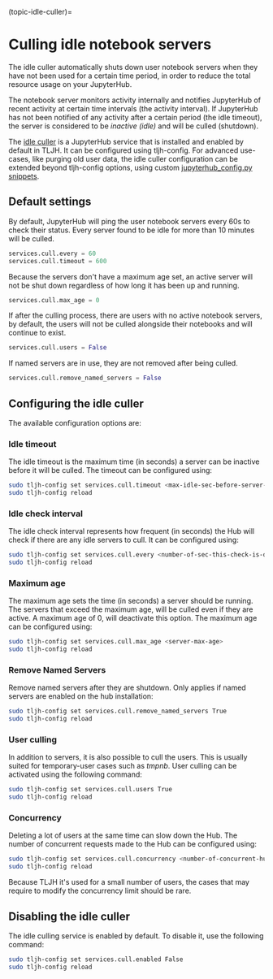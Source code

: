 (topic-idle-culler)=

# Culling idle notebook servers

The idle culler automatically shuts down user notebook servers when they have
not been used for a certain time period, in order to reduce the total resource
usage on your JupyterHub.

The notebook server monitors activity internally
and notifies JupyterHub of recent activity at certain time intervals (the activity interval).
If JupyterHub has not been notified of any activity after a certain period (the idle timeout),
the server is considered to be _inactive (idle)_ and will be culled (shutdown).

The [idle culler](https://github.com/jupyterhub/jupyterhub-idle-culler) is a JupyterHub service that is installed and enabled by default in TLJH.
It can be configured using tljh-config. For advanced use-cases, like purging old user data,
the idle culler configuration can be extended beyond tljh-config options, using custom
[jupyterhub_config.py snippets](https://tljh.jupyter.org/en/latest/topic/escape-hatch.html?highlight=escape-hatch#extending-jupyterhub-config-py).

## Default settings

By default, JupyterHub will ping the user notebook servers every 60s to check their
status. Every server found to be idle for more than 10 minutes will be culled.

```python
services.cull.every = 60
services.cull.timeout = 600
```

Because the servers don't have a maximum age set, an active server will not be shut down
regardless of how long it has been up and running.

```python
services.cull.max_age = 0
```

If after the culling process, there are users with no active notebook servers, by default,
the users will not be culled alongside their notebooks and will continue to exist.

```python
services.cull.users = False
```

If named servers are in use, they are not removed after being culled.

```python
services.cull.remove_named_servers = False
```

## Configuring the idle culler

The available configuration options are:

### Idle timeout

The idle timeout is the maximum time (in seconds) a server can be inactive before it
will be culled. The timeout can be configured using:

```bash
sudo tljh-config set services.cull.timeout <max-idle-sec-before-server-is-culled>
sudo tljh-config reload
```

### Idle check interval

The idle check interval represents how frequent (in seconds) the Hub will
check if there are any idle servers to cull. It can be configured using:

```bash
sudo tljh-config set services.cull.every <number-of-sec-this-check-is-done>
sudo tljh-config reload
```

### Maximum age

The maximum age sets the time (in seconds) a server should be running.
The servers that exceed the maximum age, will be culled even if they are active.
A maximum age of 0, will deactivate this option.
The maximum age can be configured using:

```bash
sudo tljh-config set services.cull.max_age <server-max-age>
sudo tljh-config reload
```

### Remove Named Servers

Remove named servers after they are shutdown. Only applies if named servers are
enabled on the hub installation:

```bash
sudo tljh-config set services.cull.remove_named_servers True
sudo tljh-config reload
```

### User culling

In addition to servers, it is also possible to cull the users. This is usually
suited for temporary-user cases such as _tmpnb_.
User culling can be activated using the following command:

```bash
sudo tljh-config set services.cull.users True
sudo tljh-config reload
```

### Concurrency

Deleting a lot of users at the same time can slow down the Hub.
The number of concurrent requests made to the Hub can be configured using:

```bash
sudo tljh-config set services.cull.concurrency <number-of-concurrent-hub-requests>
sudo tljh-config reload
```

Because TLJH it's used for a small number of users, the cases that may require to
modify the concurrency limit should be rare.

## Disabling the idle culler

The idle culling service is enabled by default. To disable it, use the following
command:

```bash
sudo tljh-config set services.cull.enabled False
sudo tljh-config reload
```
